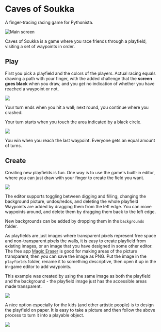 # Caves of Soukka

A finger-tracing racing game for Pythonista.

![Main screen](https://raw.githubusercontent.com/mikaelho/caves/master/play_images/main_screen.jpg)

Caves of Soukka is a game where you race friends through a playfield, visiting a set of waypoints in order.

## Play

First you pick a playfield and the colors of the players. Actual racing equals drawing a path with your finger, with the added challenge that the __screen goes black__ when you draw, and you get no indication of whether you have reached a waypoint or not.

![](https://raw.githubusercontent.com/mikaelho/caves/master/play_images/first_turns.jpg)

Your turn ends when you hit a wall; next round, you continue where you crashed.

Your turn starts when you touch the area indicated by a black circle.

![](https://raw.githubusercontent.com/mikaelho/caves/master/play_images/start_turn.jpg)

You win when you reach the last waypoint. Everyone gets an equal amount of turns.

## Create

Creating new playfields is fun. One way is to use the game's built-in editor, where you can just draw with your finger to create the field you want.

![](https://raw.githubusercontent.com/mikaelho/caves/master/play_images/edit.jpg)

The editor supports toggling between digging and filling, changing the background picture, undos/redos, and deleting the whole playfield Waypoints are added by dragging them from the left edge. You can move waypoints around, and delete them by dragging them back to the left edge.

New backgrounds can be added by dropping them in the `backgrounds` folder.

As playfields are just images where transparent pixels represent free space and non-transparent pixels the walls, it is easy to create playfield from existing images, or an image that you have designed in some other editor. The free app [Magic Eraser](https://appsto.re/fi/5Spa7.i) is good for making areas of the picture transparent; then you can save the image as PNG. Put the image in the `playfields` folder, rename it to something descriptive, then open it up in the in-game editor to add waypoints.

This example was created by using the same image as both the playfield and the background - the playfield image just has the accessible areas made transparent.

![](https://raw.githubusercontent.com/mikaelho/caves/master/play_images/edit_pacman.jpg)

A nice option especially for the kids (and other artistic people) is to design the playfield on paper. It is easy to take a picture and then follow the above process to turn it into a playable object.

![](https://raw.githubusercontent.com/mikaelho/caves/master/play_images/edit_drawing.jpg)

